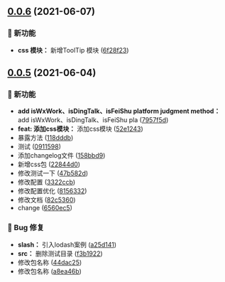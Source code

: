 ## [0.0.6](https://github.com/nicecoders/nicecode/compare/v0.0.5...v0.0.6) (2021-06-07)

### 🌟 新功能

* **css 模块：** 新增ToolTip 模块 ([6f28f23](https://github.com/nicecoders/nicecode/commit/6f28f23))



## [0.0.5](https://github.com/nicecoders/nicecode/compare/0.0.3...v0.0.5) (2021-06-04)

### 🌟 新功能

* **add isWxWork、isDingTalk、isFeiShu platform judgment method：** add isWxWork、isDingTalk、isFeiShu pla ([7957f5d](https://github.com/nicecoders/nicecode/commit/7957f5d))
* **feat: 添加css模块：** 添加css模块 ([52e1243](https://github.com/nicecoders/nicecode/commit/52e1243))
* 暴露方法 ([118dddb](https://github.com/nicecoders/nicecode/commit/118dddb))
* 测试 ([0911598](https://github.com/nicecoders/nicecode/commit/0911598))
* 添加changelog文件 ([158bbd9](https://github.com/nicecoders/nicecode/commit/158bbd9))
* 新增css包 ([22844d0](https://github.com/nicecoders/nicecode/commit/22844d0))
* 修改测试一下 ([47b582d](https://github.com/nicecoders/nicecode/commit/47b582d))
* 修改配置 ([3322ccb](https://github.com/nicecoders/nicecode/commit/3322ccb))
* 修改配置优化 ([8156332](https://github.com/nicecoders/nicecode/commit/8156332))
* 修改文档 ([82c5360](https://github.com/nicecoders/nicecode/commit/82c5360))
* change ([6560ec5](https://github.com/nicecoders/nicecode/commit/6560ec5))


### 🐛 Bug 修复

* **slash：** 引入lodash案例 ([a25d141](https://github.com/nicecoders/nicecode/commit/a25d141))
* **src：** 删除测试目录 ([f3b1922](https://github.com/nicecoders/nicecode/commit/f3b1922))
* 修改包名称 ([44dac25](https://github.com/nicecoders/nicecode/commit/44dac25))
* 修改包名称 ([a8ea46b](https://github.com/nicecoders/nicecode/commit/a8ea46b))




